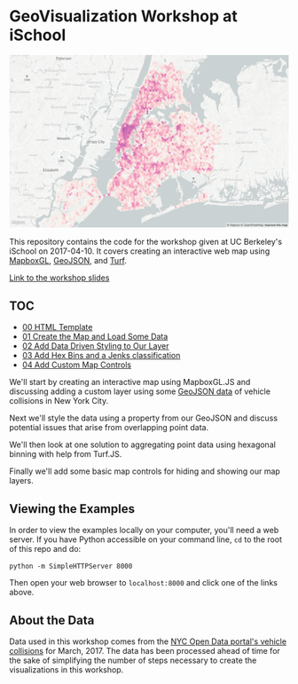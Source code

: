 # GeoVisualization Workshop at iSchool
![hex-bin-geo-viz](img/hex-bin-geo-viz.png)

This repository contains the code for the workshop given at UC Berkeley's iSchool on 2017-04-10. It covers creating an interactive web map using [MapboxGL](https://www.mapbox.com/mapbox-gl-js/api/), [GeoJSON](http://geojson.org/), and [Turf](http://turfjs.org/).

[Link to the workshop slides](https://docs.google.com/presentation/d/1zJrk_NaD8NuH7_OP75ke27lAX9I0drC2Cd2RTHUEufE/edit?usp=sharing)

## TOC

- [00 HTML Template](./00_template/)
- [01 Create the Map and Load Some Data](./01_load_some_data/)
- [02 Add Data Driven Styling to Our Layer](./02_data_driven_styling/)
- [03 Add Hex Bins and a Jenks classification](./03_hex_bins/)
- [04 Add Custom Map Controls](./04_map_controls/)

We'll start by creating an interactive map using MapboxGL.JS and discussing adding a custom layer using some [GeoJSON data](./data/nyc_crashes.geojson) of vehicle collisions in New York City.

Next we'll style the data using a property from our GeoJSON and discuss potential issues that arise from overlapping point data.

We'll then look at one solution to aggregating point data using hexagonal binning with help from Turf.JS.

Finally we'll add some basic map controls for hiding and showing our map layers.

## Viewing the Examples
In order to view the examples locally on your computer, you'll need a web server. If you have Python accessible on your command line, `cd` to the root of this repo and do:

```
python -m SimpleHTTPServer 8000
```

Then open your web browser to `localhost:8000` and click one of the links above.

## About the Data
Data used in this workshop comes from the [NYC Open Data portal's vehicle collisions](https://data.cityofnewyork.us/Public-Safety/NYPD-Motor-Vehicle-Collisions/h9gi-nx95) for March, 2017. The data has been processed ahead of time for the sake of simplifying the number of steps necessary to create the visualizations in this workshop.
